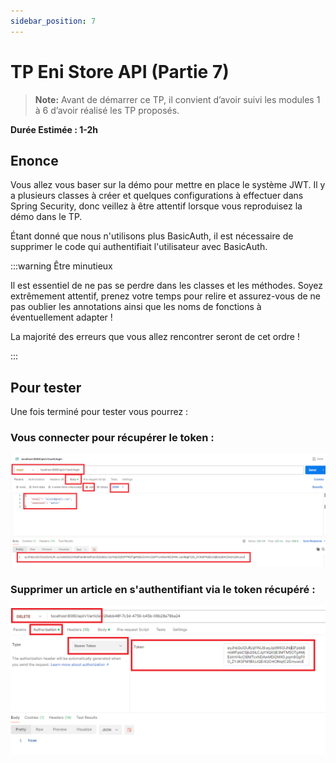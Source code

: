 ```yaml
---
sidebar_position: 7
---
```


# TP Eni Store API (Partie 7)

> **Note:** Avant de démarrer ce TP, il convient d’avoir suivi les modules 1 à 6 d’avoir réalisé les TP proposés.

**Durée Estimée : 1-2h**

## Enonce

Vous allez vous baser sur la démo pour mettre en place le système JWT. Il y a plusieurs classes à créer et quelques configurations à effectuer dans Spring Security, donc veillez à être attentif lorsque vous reproduisez la démo dans le TP.

Étant donné que nous n'utilisons plus BasicAuth, il est nécessaire de supprimer le code qui authentifiait l'utilisateur avec BasicAuth.

:::warning Être minutieux

Il est essentiel de ne pas se perdre dans les classes et les méthodes. Soyez extrêmement attentif, prenez votre temps pour relire et assurez-vous de ne pas oublier les annotations ainsi que les noms de fonctions à éventuellement adapter !

La majorité des erreurs que vous allez rencontrer seront de cet ordre !

:::

## Pour tester

Une fois terminé pour tester vous pourrez :

### Vous connecter pour récupérer le token :

![Diagram](../img/tp_07_get_token.png)

### Supprimer un article en s'authentifiant via le token récupéré :

![Diagram](../img/tp_07_delete_use_token.png)